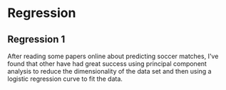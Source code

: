 # Regression 

## Regression 1
After reading some papers online about predicting soccer matches, I've found that other have had great success using principal component analysis to reduce the dimensionality of the data set and then using a logistic regression curve to fit the data.
